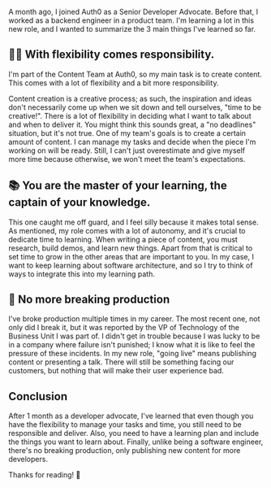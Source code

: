 A month ago, I joined Auth0 as a Senior Developer Advocate. Before that, I worked as a backend engineer in a product team. I'm learning a lot in this new role, and I wanted to summarize the 3 main things I've learned so far.

## ✍🏼 With flexibility comes responsibility.

I'm part of the Content Team at Auth0, so my main task is to create content. This comes with a lot of flexibility and a bit more responsibility.

Content creation is a creative process; as such, the inspiration and ideas don't necessarily come up when we sit down and tell ourselves, "time to be creative!". There is a lot of flexibility in deciding what I want to talk about and when to deliver it.
You might think this sounds great, a "no deadlines" situation, but it's not true. One of my team's goals is to create a certain amount of content. I can manage my tasks and decide when the piece I'm working on will be ready. Still, I can't just overestimate and give myself more time because otherwise, we won't meet the team's expectations. 

## 📚 You are the master of your learning, the captain of your knowledge. 
This one caught me off guard, and I feel silly because it makes total sense. As mentioned, my role comes with a lot of autonomy, and it's crucial to dedicate time to learning.
When writing a piece of content, you must research, build demos, and learn new things. Apart from that is critical to set time to grow in the other areas that are important to you. In my case, I want to keep learning about software architecture, and so I try to think of ways to integrate this into my learning path.

## 🤪 No more breaking production 
I've broke production multiple times in my career. The most recent one, not only did I break it, but it was reported by the VP of Technology of the Business Unit I was part of. I didn't get in trouble because I was lucky to be in a company where failure isn't punished; I know what it is like to feel the pressure of these incidents.
In my new role, "going live" means publishing content or presenting a talk. There will still be something facing our customers, but nothing that will make their user experience bad.

## Conclusion 
After 1 month as a developer advocate, I've learned that even though you have the flexibility to manage your tasks and time, you still need to be responsible and deliver. Also, you need to have a learning plan and include the things you want to learn about. Finally, unlike being a software engineer, there's no breaking production, only publishing new content for more developers. 

Thanks for reading! 👋
